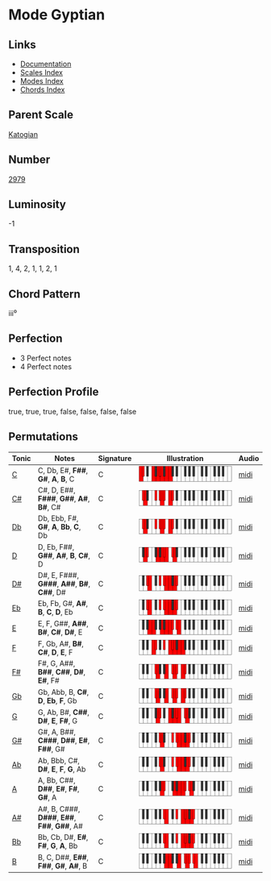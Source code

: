 # Mode Gyptian

## Links

- [Documentation](README.md)
- [Scales Index](Scales.md)
- [Modes Index](Modes.md)
- [Chords Index](Chords.md)

## Parent Scale

[Katogian](ScaleKatogian.md)

## Number

[2979](https://ianring.com/musictheory/scales/2979)

## Luminosity

-1

## Transposition

1, 4, 2, 1, 1, 2, 1

## Chord Pattern

iii⁰

## Perfection

- 3 Perfect notes
- 4 Perfect notes

## Perfection Profile

true, true, true, false, false, false, false

## Permutations

| Tonic | Notes | Signature | Illustration | Audio |
|-------|-------|-----------|--------------|-------|
| [C](ModeCNaturalGyptian.md) | C, Db, E#, **F##**, **G#**, **A**, **B**, C | C | ![CNaturalGyptian](ModeCNaturalGyptian.png) | [midi](https://github.com/edipermadi/music/blob/main/docs/ModeCNaturalGyptian.mid?raw=true) |
| [C#](ModeCSharpGyptian.md) | C#, D, E##, **F###**, **G##**, **A#**, **B#**, C# | C | ![CSharpGyptian](ModeCSharpGyptian.png) | [midi](https://github.com/edipermadi/music/blob/main/docs/ModeCSharpGyptian.mid?raw=true) |
| [Db](ModeDFlatGyptian.md) | Db, Ebb, F#, **G#**, **A**, **Bb**, **C**, Db | C | ![DFlatGyptian](ModeDFlatGyptian.png) | [midi](https://github.com/edipermadi/music/blob/main/docs/ModeDFlatGyptian.mid?raw=true) |
| [D](ModeDNaturalGyptian.md) | D, Eb, F##, **G##**, **A#**, **B**, **C#**, D | C | ![DNaturalGyptian](ModeDNaturalGyptian.png) | [midi](https://github.com/edipermadi/music/blob/main/docs/ModeDNaturalGyptian.mid?raw=true) |
| [D#](ModeDSharpGyptian.md) | D#, E, F###, **G###**, **A##**, **B#**, **C##**, D# | C | ![DSharpGyptian](ModeDSharpGyptian.png) | [midi](https://github.com/edipermadi/music/blob/main/docs/ModeDSharpGyptian.mid?raw=true) |
| [Eb](ModeEFlatGyptian.md) | Eb, Fb, G#, **A#**, **B**, **C**, **D**, Eb | C | ![EFlatGyptian](ModeEFlatGyptian.png) | [midi](https://github.com/edipermadi/music/blob/main/docs/ModeEFlatGyptian.mid?raw=true) |
| [E](ModeENaturalGyptian.md) | E, F, G##, **A##**, **B#**, **C#**, **D#**, E | C | ![ENaturalGyptian](ModeENaturalGyptian.png) | [midi](https://github.com/edipermadi/music/blob/main/docs/ModeENaturalGyptian.mid?raw=true) |
| [F](ModeFNaturalGyptian.md) | F, Gb, A#, **B#**, **C#**, **D**, **E**, F | C | ![FNaturalGyptian](ModeFNaturalGyptian.png) | [midi](https://github.com/edipermadi/music/blob/main/docs/ModeFNaturalGyptian.mid?raw=true) |
| [F#](ModeFSharpGyptian.md) | F#, G, A##, **B##**, **C##**, **D#**, **E#**, F# | C | ![FSharpGyptian](ModeFSharpGyptian.png) | [midi](https://github.com/edipermadi/music/blob/main/docs/ModeFSharpGyptian.mid?raw=true) |
| [Gb](ModeGFlatGyptian.md) | Gb, Abb, B, **C#**, **D**, **Eb**, **F**, Gb | C | ![GFlatGyptian](ModeGFlatGyptian.png) | [midi](https://github.com/edipermadi/music/blob/main/docs/ModeGFlatGyptian.mid?raw=true) |
| [G](ModeGNaturalGyptian.md) | G, Ab, B#, **C##**, **D#**, **E**, **F#**, G | C | ![GNaturalGyptian](ModeGNaturalGyptian.png) | [midi](https://github.com/edipermadi/music/blob/main/docs/ModeGNaturalGyptian.mid?raw=true) |
| [G#](ModeGSharpGyptian.md) | G#, A, B##, **C###**, **D##**, **E#**, **F##**, G# | C | ![GSharpGyptian](ModeGSharpGyptian.png) | [midi](https://github.com/edipermadi/music/blob/main/docs/ModeGSharpGyptian.mid?raw=true) |
| [Ab](ModeAFlatGyptian.md) | Ab, Bbb, C#, **D#**, **E**, **F**, **G**, Ab | C | ![AFlatGyptian](ModeAFlatGyptian.png) | [midi](https://github.com/edipermadi/music/blob/main/docs/ModeAFlatGyptian.mid?raw=true) |
| [A](ModeANaturalGyptian.md) | A, Bb, C##, **D##**, **E#**, **F#**, **G#**, A | C | ![ANaturalGyptian](ModeANaturalGyptian.png) | [midi](https://github.com/edipermadi/music/blob/main/docs/ModeANaturalGyptian.mid?raw=true) |
| [A#](ModeASharpGyptian.md) | A#, B, C###, **D###**, **E##**, **F##**, **G##**, A# | C | ![ASharpGyptian](ModeASharpGyptian.png) | [midi](https://github.com/edipermadi/music/blob/main/docs/ModeASharpGyptian.mid?raw=true) |
| [Bb](ModeBFlatGyptian.md) | Bb, Cb, D#, **E#**, **F#**, **G**, **A**, Bb | C | ![BFlatGyptian](ModeBFlatGyptian.png) | [midi](https://github.com/edipermadi/music/blob/main/docs/ModeBFlatGyptian.mid?raw=true) |
| [B](ModeBNaturalGyptian.md) | B, C, D##, **E##**, **F##**, **G#**, **A#**, B | C | ![BNaturalGyptian](ModeBNaturalGyptian.png) | [midi](https://github.com/edipermadi/music/blob/main/docs/ModeBNaturalGyptian.mid?raw=true) |
